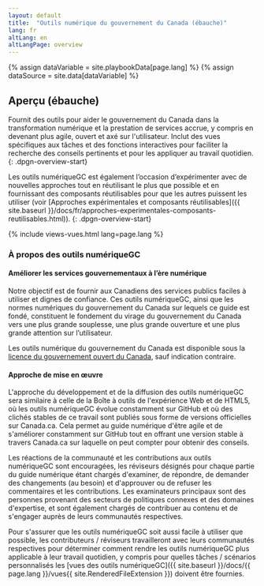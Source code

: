 ```yaml
---
layout: default
title:  "Outils numérique du gouvernement du Canada (ébauche)"
lang: fr
altLang: en
altLangPage: overview
---
```

{% assign dataVariable = site.playbookData[page.lang] %}
{% assign dataSource = site.data[dataVariable] %}
<section class="dpgn-section-overview">

## Aperçu (ébauche)

Fournit des outils pour aider le gouvernement du Canada dans la transformation numérique et la prestation de services accrue, y compris en devenant plus agile, ouvert et axé sur l'utilisateur. Inclut des vues spécifiques aux tâches et des fonctions interactives pour faciliter la recherche des conseils pertinents et pour les appliquer au travail quotidien.
{: .dpgn-overview-start}

Les outils numériqueGC est également l’occasion d’expérimenter avec de nouvelles approches tout en réutilisant le plus que possible et en fournissant des composants réutilisables pour que les autres puissent les utiliser (voir [Approches expérimentales et composants réutilisables]({{ site.baseurl }}/docs/fr/approches-experimentales-composants-reutilisables.html)).
{: .dpgn-overview-start}

{% include views-vues.html lang=page.lang %}

<section class="dpgn-overview-end">

### À propos des outils numériqueGC

<section class="dpgn-overview-end">
  
#### Améliorer les services gouvernementaux à l’ère numérique

Notre objectif est de fournir aux Canadiens des services publics faciles à utiliser et dignes de confiance. Ces outils numériqueGC, ainsi que les normes numériques du gouvernement du Canada sur lequels ce guide est fondé, constituent le fondement du virage du gouvernement du Canada vers une plus grande souplesse, une plus grande ouverture et une plus grande attention sur l’utilisateur.

Les outils numérique du gouvernement du Canada est disponible sous la [licence du gouvernement ouvert du Canada](https://ouvert.canada.ca/fr/licence-du-gouvernement-ouvert-canada), sauf indication contraire.

</section>

<section class="dpgn-overview-end">

#### Approche de mise en œuvre

L'approche du développement et de la diffusion des outils numériqueGC sera similaire à celle de la Boîte à outils de l'expérience Web et de HTML5, où les outils numériqueGC évolue constamment sur GitHub et où des clichés stables de ce travail sont publiés sous forme de versions officielles sur Canada.ca. Cela permet au guide numérique d'être agile et de s'améliorer constamment sur GitHub tout en offrant une version stable à travers Canada.ca sur laquelle on peut compter pour obtenir des conseils.

Les réactions de la communauté et les contributions aux outils numériqueGC sont encouragées, les réviseurs désignés pour chaque partie du guide numérique étant chargés d'examiner, de répondre, de demander des changements (au besoin) et d'approuver ou de refuser les commentaires et les contributions. Les examinateurs principaux sont des personnes provenant des secteurs de politiques connexes et des domaines d'expertise, et sont également chargés de contribuer au contenu et de s'engager auprès de leurs communautés respectives.

Pour s'assurer que les outils numériqueGC soit aussi facile à utiliser que possible, les contributeurs / réviseurs travailleront avec leurs communautés respectives pour déterminer comment rendre les outils numériqueGC plus applicable à leur travail quotidien, y compris pour quelles tâches / scénarios personnalisés les [vues des outils numériqueGC]({{ site.baseurl }}/docs/{{ page.lang }}/vues{{ site.RenderedFileExtension }}) doivent être fournies.

</section>
</section>
